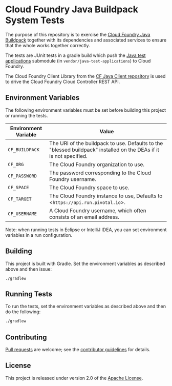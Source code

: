 # Cloud Foundry Java Buildpack System Tests

The purpose of this repository is to exercise the [Cloud Foundry Java Buildpack][] together with its dependencies and associated services to ensure that the whole works together correctly.

The tests are JUnit tests in a gradle build which push the [Java test applications][] submodule (in `vendor/java-test-applications`) to Cloud Foundry.

The Cloud Foundry Client Library from the [CF Java Client repository][] is used to drive the Cloud Foundry Cloud Controller REST API.

[Cloud Foundry Java Buildpack]: https://github.com/cloudfoundry/java-buildpack
[Java test applications]: https://github.com/cloudfoundry/java-test-applications
[CF Java Client repository]: https://github.com/cloudfoundry/cf-java-client

## Environment Variables
The following environment variables must be set before building this project or running the tests.

| Environment Variable | Value
| -------------------- | -----
| `CF_BUILDPACK` | The URI of the buildpack to use.  Defaults to the "blessed buildpack" installed on the DEAs if it is not specified.
| `CF_ORG` | The Cloud Foundry organization to use.
| `CF_PASSWORD` | The password corresponding to the Cloud Foundry username.
| `CF_SPACE` | The Cloud Foundry space to use.
| `CF_TARGET` | The Cloud Foundry instance to use, Defaults to <`https://api.run.pivotal.io`>.
| `CF_USERNAME` | A Cloud Foundry username, which often consists of an email address.

Note: when running tests in Eclipse or IntelliJ IDEA, you can set environment variables in a run configuration.

## Building

This project is built with Gradle. Set the environment variables as described above and then issue:
```plain
./gradlew
```

## Running Tests
To run the tests, set the environment variables as described above and then do the following:
```bash
./gradlew
```

## Contributing
[Pull requests][] are welcome; see the [contributor guidelines][] for details.

[Pull requests]: http://help.github.com/send-pull-requests
[contributor guidelines]: CONTRIBUTING.md

## License
This project is released under version 2.0 of the [Apache License][].

[Apache License]: http://www.apache.org/licenses/LICENSE-2.0

